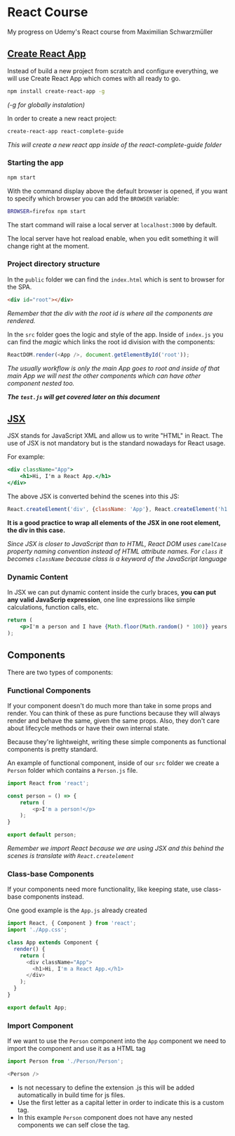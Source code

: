 # React Course
My progress on Udemy's React course from Maximilian Schwarzmüller

## [Create React App](https://github.com/facebook/create-react-app)

Instead of build a new project from scratch and configure everything, we will use Create React App which comes with all ready to go.

```sh
npm install create-react-app -g
```

_(-g for globally instalation)_

In order to create a new react project:

```sh
create-react-app react-complete-guide
```

_This will create a new react app inside of the react-complete-guide folder_

### Starting the app

```sh
npm start
```

With the command display above the default browser is opened, if you want to specify which browser you can add the ```BROWSER``` variable:

```sh
BROWSER=firefox npm start
```

The start command will raise a local server at ```localhost:3000``` by default. 

The local server have hot reaload enable, when you edit something it will change right at the moment.

### Project directory structure

In the ```public``` folder we can find the ```index.html``` which is sent to browser for the SPA. 

```html
<div id="root"></div>
```

_Remember that the div with the root id is where all the components are rendered._

In the ```src``` folder goes the logic and style of the app. Inside of ```index.js``` you can find the _magic_ which links the root id division with the components:

```javascript
ReactDOM.render(<App />, document.getElementById('root'));
```

_The usually workflow is only the main App goes to root and inside of that main App we will nest the other components which can have other component nested too._

**_The ```test.js``` will get covered later on this document_**

## [JSX](https://reactjs.org/docs/introducing-jsx.html)

JSX stands for JavaScript XML and allow us to write "HTML" in React. The use of JSX is not mandatory but is the standard nowadays for React usage.

For example:

```jsx
<div className="App">
    <h1>Hi, I'm a React App.</h1>
</div>
```

The above JSX is converted behind the scenes into this JS:

```javascript
React.createElement('div', {className: 'App'}, React.createElement('h1', null, 'Hi, I\'m a React App.'));
```

**It is a good practice to wrap all elements of the JSX in one root element, the div in this case.**

_Since JSX is closer to JavaScript than to HTML, React DOM uses ```camelCase``` property naming convention instead of HTML attribute names. For ```class``` it becomes ```className``` because class is a keyword of the JavaScript language_

### Dynamic Content

In JSX we can put dynamic content inside the curly braces, **you can put any valid JavaScrip expression**, one line expressions like simple calculations, function calls, etc.

```jsx
return (
    <p>I'm a person and I have {Math.floor(Math.random() * 100)} years old!</p>
);
```

## Components

There are two types of components:

### Functional Components

If your component doesn't do much more than take in some props and render. You can think of these as pure functions because they will always render and behave the same, given the same props. Also, they don't care about lifecycle methods or have their own internal state.

Because they're lightweight, writing these simple components as functional components is pretty standard.

An example of functional component, inside of our ```src``` folder we create a ```Person``` folder which contains a ```Person.js``` file.

```javascript
import React from 'react';

const person = () => {
    return (
        <p>I'm a person!</p>
    );
}

export default person;
```

_Remember we import React because we are using JSX and this behind the scenes is translate with ```React.createlement```_

### Class-base Components

If your components need more functionality, like keeping state, use class-base components instead.

One good example is the ```App.js``` already created

```javascript
import React, { Component } from 'react';
import './App.css';

class App extends Component {
  render() {
    return (
      <div className="App">
        <h1>Hi, I'm a React App.</h1>
      </div>
    );
  }
}

export default App;
```

### Import Component

If we want to use the ```Person``` component into the ```App``` component we need to import the component and use it as a HTML tag

```javascript
import Person from './Person/Person';

<Person />
```

- Is not necessary to define the extension .js this will be added automatically in build time for js files.
- Use the first letter as a capital letter in order to indicate this is a custom tag.
- In this example ```Person``` component does not have any nested components we can self close the tag.
